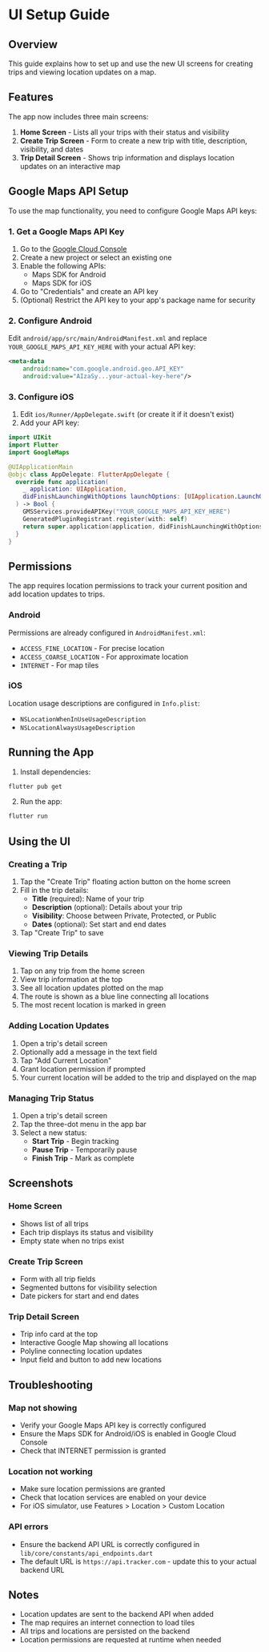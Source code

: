 # UI Setup Guide

## Overview

This guide explains how to set up and use the new UI screens for creating trips and viewing location updates on a map.

## Features

The app now includes three main screens:

1. **Home Screen** - Lists all your trips with their status and visibility
2. **Create Trip Screen** - Form to create a new trip with title, description, visibility, and dates
3. **Trip Detail Screen** - Shows trip information and displays location updates on an interactive map

## Google Maps API Setup

To use the map functionality, you need to configure Google Maps API keys:

### 1. Get a Google Maps API Key

1. Go to the [Google Cloud Console](https://console.cloud.google.com/)
2. Create a new project or select an existing one
3. Enable the following APIs:
   - Maps SDK for Android
   - Maps SDK for iOS
4. Go to "Credentials" and create an API key
5. (Optional) Restrict the API key to your app's package name for security

### 2. Configure Android

Edit `android/app/src/main/AndroidManifest.xml` and replace `YOUR_GOOGLE_MAPS_API_KEY_HERE` with your actual API key:

```xml
<meta-data
    android:name="com.google.android.geo.API_KEY"
    android:value="AIzaSy...your-actual-key-here"/>
```

### 3. Configure iOS

1. Edit `ios/Runner/AppDelegate.swift` (or create it if it doesn't exist)
2. Add your API key:

```swift
import UIKit
import Flutter
import GoogleMaps

@UIApplicationMain
@objc class AppDelegate: FlutterAppDelegate {
  override func application(
    _ application: UIApplication,
    didFinishLaunchingWithOptions launchOptions: [UIApplication.LaunchOptionsKey: Any]?
  ) -> Bool {
    GMSServices.provideAPIKey("YOUR_GOOGLE_MAPS_API_KEY_HERE")
    GeneratedPluginRegistrant.register(with: self)
    return super.application(application, didFinishLaunchingWithOptions: launchOptions)
  }
}
```

## Permissions

The app requires location permissions to track your current position and add location updates to trips.

### Android

Permissions are already configured in `AndroidManifest.xml`:
- `ACCESS_FINE_LOCATION` - For precise location
- `ACCESS_COARSE_LOCATION` - For approximate location
- `INTERNET` - For map tiles

### iOS

Location usage descriptions are configured in `Info.plist`:
- `NSLocationWhenInUseUsageDescription`
- `NSLocationAlwaysUsageDescription`

## Running the App

1. Install dependencies:
```bash
flutter pub get
```

2. Run the app:
```bash
flutter run
```

## Using the UI

### Creating a Trip

1. Tap the "Create Trip" floating action button on the home screen
2. Fill in the trip details:
   - **Title** (required): Name of your trip
   - **Description** (optional): Details about your trip
   - **Visibility**: Choose between Private, Protected, or Public
   - **Dates** (optional): Set start and end dates
3. Tap "Create Trip" to save

### Viewing Trip Details

1. Tap on any trip from the home screen
2. View trip information at the top
3. See all location updates plotted on the map
4. The route is shown as a blue line connecting all locations
5. The most recent location is marked in green

### Adding Location Updates

1. Open a trip's detail screen
2. Optionally add a message in the text field
3. Tap "Add Current Location"
4. Grant location permission if prompted
5. Your current location will be added to the trip and displayed on the map

### Managing Trip Status

1. Open a trip's detail screen
2. Tap the three-dot menu in the app bar
3. Select a new status:
   - **Start Trip** - Begin tracking
   - **Pause Trip** - Temporarily pause
   - **Finish Trip** - Mark as complete

## Screenshots

### Home Screen
- Shows list of all trips
- Each trip displays its status and visibility
- Empty state when no trips exist

### Create Trip Screen
- Form with all trip fields
- Segmented buttons for visibility selection
- Date pickers for start and end dates

### Trip Detail Screen
- Trip info card at the top
- Interactive Google Map showing all locations
- Polyline connecting location updates
- Input field and button to add new locations

## Troubleshooting

### Map not showing
- Verify your Google Maps API key is correctly configured
- Ensure the Maps SDK for Android/iOS is enabled in Google Cloud Console
- Check that INTERNET permission is granted

### Location not working
- Make sure location permissions are granted
- Check that location services are enabled on your device
- For iOS simulator, use Features > Location > Custom Location

### API errors
- Ensure the backend API URL is correctly configured in `lib/core/constants/api_endpoints.dart`
- The default URL is `https://api.tracker.com` - update this to your actual backend URL

## Notes

- Location updates are sent to the backend API when added
- The map requires an internet connection to load tiles
- All trips and locations are persisted on the backend
- Location permissions are requested at runtime when needed
